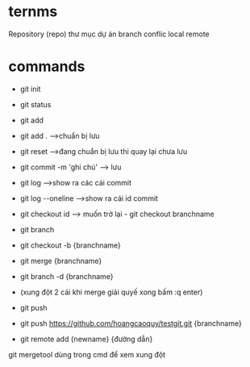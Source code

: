 # ternms

Repository (repo) thư mục dự án
branch
conflic
local
remote

# commands
 
 - git init 
 - git status
 - git add
- git add .  -->chuẩn bị lưu
- git reset -->đang chuẩn bị lưu thi quay lại chưa lưu
- git commit -m 'ghi chú'  --> lưu
- git log   -->show ra các cái commit
- git log --oneline  -->show ra cái id commit
- git checkout id --> muốn trở lại - git checkout branchname
- git branch
- git checkout -b {branchname}
- git merge {branchname}
- git branch -d {branchname}

- (xung đột 2 cái khi merge  giải quyế xong bấm :q enter)

- git push
- git push https://github.com/hoangcaoquy/testgit.git {branchname}

- git remote add {newname} {đường dẫn}

git mergetool dùng trong cmd để xem xung đột


